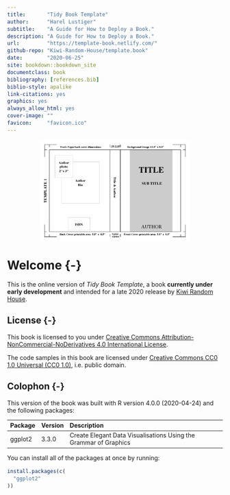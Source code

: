 ```yaml
--- 
title:       "Tidy Book Template"
author:      "Harel Lustiger"
subtitle:    "A Guide for How to Deploy a Book."
description: "A Guide for How to Deploy a Book."
url:         "https://template-book.netlify.com/"
github-repo: "Kiwi-Random-House/template.book"
date:        "2020-06-25"
site: bookdown::bookdown_site
documentclass: book
bibliography: [references.bib]
biblio-style: apalike
link-citations: yes
graphics: yes
always_allow_html: yes
cover-image: ""
favicon:     "favicon.ico"
---
```


 

<img src="images/cover.png" width="70%" style="display: block; margin: auto;" />

# Welcome {-}

This is the online version of _Tidy Book Template_, a book
**currently under early development** and intended for a late 
2020 release by [Kiwi Random
House](https://github.com/Kiwi-Random-House).

## License {-}

This book is licensed to you under [Creative Commons
Attribution-NonCommercial-NoDerivatives 4.0 International
License](http://creativecommons.org/licenses/by-nc-nd/4.0/).

The code samples in this book are licensed under [Creative Commons CC0 1.0
Universal (CC0 1.0)](https://creativecommons.org/publicdomain/zero/1.0/), i.e.
public domain.



## Colophon {-}

This version of the book was built with R version 4.0.0 (2020-04-24) and the following
packages:


|Package |Version |Description                                                      |
|:-------|:-------|:----------------------------------------------------------------|
|ggplot2 |3.3.0   |Create Elegant Data Visualisations Using the Grammar of Graphics |

You can install all of the packages at once by running:


```r
install.packages(c(
  "ggplot2" 
))
```
